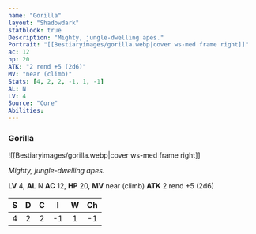 ```yaml
---
name: "Gorilla"
layout: "Shadowdark"
statblock: true
Description: "Mighty, jungle-dwelling apes."
Portrait: "[[Bestiaryimages/gorilla.webp|cover ws-med frame right]]"
ac: 12
hp: 20
ATK: "2 rend +5 (2d6)"
MV: "near (climb)"
Stats: [4, 2, 2, -1, 1, -1]
AL: N
LV: 4
Source: "Core"
Abilities:
---
```


### Gorilla

![[Bestiaryimages/gorilla.webp|cover ws-med frame right]]

_Mighty, jungle-dwelling apes._

**LV** 4, **AL** N
**AC** 12, **HP** 20, **MV** near (climb)
**ATK** 2 rend +5 (2d6)

|  S  |  D  |  C  |  I  |  W  |  Ch  |
|:---:|:---:|:---:|:---:|:---:|:----:|
| 4 | 2 | 2 | -1 | 1 | -1 |


